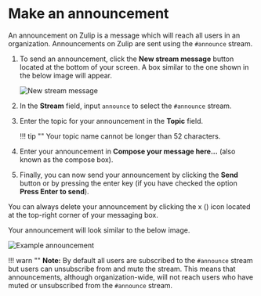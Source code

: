 # Make an announcement

An announcement on Zulip is a message which will reach
all users in an organization.
Announcements on Zulip are sent using the `#announce` stream.

1. To send an announcement, click the **New stream message**
 button located at the bottom of your screen.
 A box similar to the one shown in the below image will appear.

    ![New stream message](/static/images/help/new-stream.png)

3. In the **Stream** field, input `announce` to select the `#announce` stream.

4. Enter the topic for your announcement in the **Topic** field.

    !!! tip ""
        Your topic name cannot be longer than 52 characters.

5. Enter your announcement in **Compose your message here...**
  (also known as the compose box).

6. Finally, you can now send your announcement by
  clicking the **Send** button or by pressing the enter key
  (if you have checked the option **Press Enter to send**).

You can always delete your announcement by
 clicking the x (<i class="icon-vector-remove"></i>) icon located at
 the top-right corner of your messaging box.

Your announcement will look similar to the below image.

![Example announcement](/static/images/help/announcement.png)


!!! warn ""
    **Note:** By default all users are subscribed to the `#announce` stream but users can
     unsubscribe from and mute the stream.
    This means that announcements, although organization-wide, will not reach users
     who have muted or unsubscribed from the `#announce` stream.
